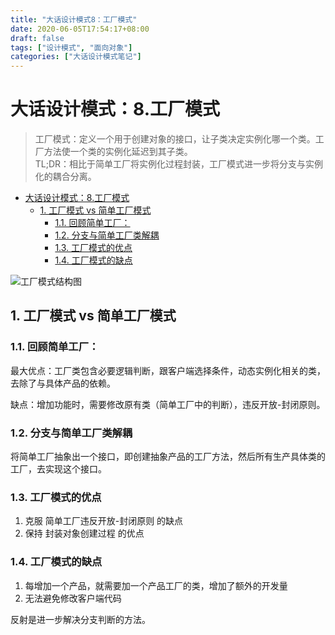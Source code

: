```yaml
---
title: "大话设计模式8：工厂模式"
date: 2020-06-05T17:54:17+08:00
draft: false
tags: ["设计模式", "面向对象"]
categories: ["大话设计模式笔记"]
---
```


# 大话设计模式：8.工厂模式

> 工厂模式：定义一个用于创建对象的接口，让子类决定实例化哪一个类。工厂方法使一个类的实例化延迟到其子类。  
> TL;DR：相比于简单工厂将实例化过程封装，工厂模式进一步将分支与实例化的耦合分离。

<!-- TOC -->

- [大话设计模式：8.工厂模式](#大话设计模式8工厂模式)
  - [1. 工厂模式 vs 简单工厂模式](#1-工厂模式-vs-简单工厂模式)
    - [1.1. 回顾简单工厂：](#11-回顾简单工厂)
    - [1.2. 分支与简单工厂类解耦](#12-分支与简单工厂类解耦)
    - [1.3. 工厂模式的优点](#13-工厂模式的优点)
    - [1.4. 工厂模式的缺点](#14-工厂模式的缺点)

<!-- /TOC -->

![工厂模式结构图](/images/工厂模式.png)

## 1. 工厂模式 vs 简单工厂模式

### 1.1. 回顾简单工厂：

最大优点：工厂类包含必要逻辑判断，跟客户端选择条件，动态实例化相关的类，去除了与具体产品的依赖。

缺点：增加功能时，需要修改原有类（简单工厂中的判断），违反开放-封闭原则。

### 1.2. 分支与简单工厂类解耦

将简单工厂抽象出一个接口，即创建抽象产品的工厂方法，然后所有生产具体类的工厂，去实现这个接口。

### 1.3. 工厂模式的优点

1. 克服 简单工厂违反开放-封闭原则 的缺点
2. 保持 封装对象创建过程 的优点

### 1.4. 工厂模式的缺点

1. 每增加一个产品，就需要加一个产品工厂的类，增加了额外的开发量
2. 无法避免修改客户端代码

反射是进一步解决分支判断的方法。
